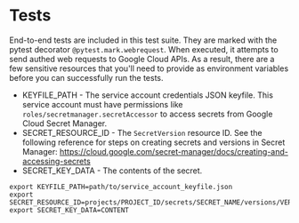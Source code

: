 # Tests

End-to-end tests are included in this test suite. They are marked with the pytest decorator `@pytest.mark.webrequest`.
When executed, it attempts to send authed web requests to Google Cloud APIs. As a result, there are a few sensitive
resources that you'll need to provide as environment variables before you can successfully run the tests.

- KEYFILE_PATH - The service account credentials JSON keyfile. This service account must have permissions
  like `roles/secretmanager.secretAccessor` to access secrets from Google Cloud Secret Manager.
- SECRET_RESOURCE_ID - The `SecretVersion` resource ID. See the following reference for steps on creating secrets and
  versions in Secret Manager: https://cloud.google.com/secret-manager/docs/creating-and-accessing-secrets
- SECRET_KEY_DATA - The contents of the secret. 

```shell
export KEYFILE_PATH=path/to/service_account_keyfile.json
export SECRET_RESOURCE_ID=projects/PROJECT_ID/secrets/SECRET_NAME/versions/VERSION
export SECRET_KEY_DATA=CONTENT
```

